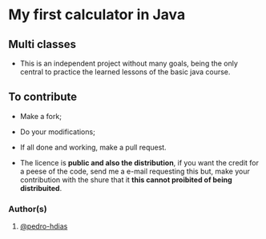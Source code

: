 
# My first calculator in Java #

## Multi classes ##

* This is an independent project without many goals, being the only central to practice the learned lessons of the basic java course.

## To contribute ##

* Make a fork;
* Do your modifications;
* If all done and working, make a pull request.

* The licence is **public and also the distribution**, if you want the credit for a peese of the code, send me a e-mail requesting this but, make your contribution with the shure that it **this cannot proibited of being distribuited**.

### Author(s) ###

1. [@pedro-hdias](https://www.github.com/pedro-hdias/)